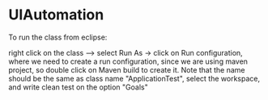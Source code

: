 # UIAutomation
To run the class from eclipse: 

right click on the class --> select Run As -> click on Run configuration, where we need to create a run configuration, since we are using maven project, so double click on Maven build to create it.
Note that the name should be the same as class name "ApplicationTest", select the workspace, and write clean test on the option "Goals" 

